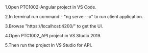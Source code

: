 1.Open PTC1002-Angular project in VS Code.

2.In terminal run command - "ng serve --o" to run client application.

3.Browse "https://localhost:4200/" to get the UI.

4.Open PTC1002_API project in VS Studio 2019.

5.Then run the project In VS Studio for API.

